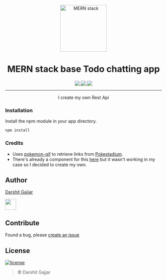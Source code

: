 <p align="center">
  <img src="https://media.giphy.com/media/b2CD0Qrq2ulwY/giphy.gif" alt="MERN stack" align="center" width="150">
</p>

<h1 align="center"> MERN stack base Todo chatting app </h1>
<p align="center">
<a href="https://www.npmjs.com/package/react-poke-sprites">
  <img src="https://img.shields.io/npm/v/react-poke-sprites.svg?style=for-the-badge" align="center">
</a>

<a href="https://www.npmjs.com/package/react-poke-sprites">
  <img src="https://img.shields.io/npm/dt/react-poke-sprites.svg?style=for-the-badge" align="center">
</a>

<a href="https://github.com/anshumanv/react-poke-sprites">
  <img src="https://img.shields.io/github/license/anshumanv/react-poke-sprites.svg?style=for-the-badge" align="center">
</a>
</p>

<hr>

<p align="center">I create my own Rest Api</p>


### Installation
Install the npm module in your app directory.
```sh
npm install
```

### Credits
* Uses [pokemon-gif](https://www.npmjs.com/package/pokemon-gif) to retrieve links from [Pokestadium](http://www.pokestadium.com/tools/sprites).
* There's already a component for this [here](https://github.com/jackrzhang/react-pokemon-gif) but it wasn't working in my case so I decided to create my own.


## Author

[Darshit Gajjar](https://github.com/gajjardarshithasmukhbhai)

[<img src="https://image.flaticon.com/icons/svg/185/185964.svg" width="35" padding="10">](https://www.linkedin.com/in/darshit-gajjar-532098152/)


## Contribute
Found a bug, please [create an issue](https://github.com/anshumanv/react-poke-sprites/issues/new)


## License

[![license](https://img.shields.io/github/license/mashape/apistatus.svg)](https://github.com/anshumanv/react-poke-sprites/blob/master/LICENSE)
> © Darshit Gajjar
